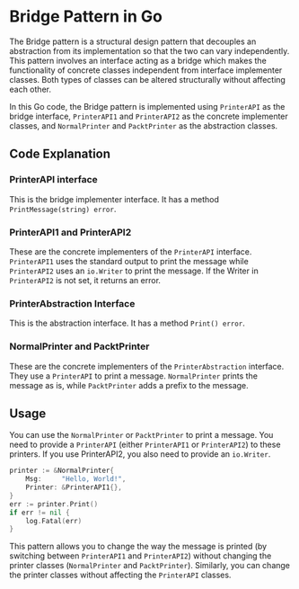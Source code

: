 # Bridge Pattern in Go
The Bridge pattern is a structural design pattern that decouples an abstraction from its implementation so that the two can vary independently. This pattern involves an interface acting as a bridge which makes the functionality of concrete classes independent from interface implementer classes. Both types of classes can be altered structurally without affecting each other.

In this Go code, the Bridge pattern is implemented using `PrinterAPI` as the bridge interface, `PrinterAPI1` and `PrinterAPI2` as the concrete implementer classes, and `NormalPrinter` and `PacktPrinter` as the abstraction classes.

## Code Explanation

### PrinterAPI interface
This is the bridge implementer interface. It has a method `PrintMessage(string) error`.

### PrinterAPI1 and PrinterAPI2
These are the concrete implementers of the `PrinterAPI` interface. `PrinterAPI1` uses the standard output to print the message while `PrinterAPI2` uses an `io.Writer` to print the message. If the Writer in `PrinterAPI2` is not set, it returns an error.

### PrinterAbstraction Interface
This is the abstraction interface. It has a method `Print() error`.

### NormalPrinter and PacktPrinter
These are the concrete implementers of the `PrinterAbstraction` interface. They use a `PrinterAPI` to print a message. `NormalPrinter` prints the message as is, while `PacktPrinter` adds a prefix to the message.

## Usage

You can use the `NormalPrinter` or `PacktPrinter` to print a message. You need to provide a `PrinterAPI` (either `PrinterAPI1` or `PrinterAPI2`) to these printers. If you use PrinterAPI2, you also need to provide an `io.Writer`.

```go
printer := &NormalPrinter{
    Msg:     "Hello, World!",
    Printer: &PrinterAPI1{},
}
err := printer.Print()
if err != nil {
    log.Fatal(err)
}
```

This pattern allows you to change the way the message is printed (by switching between `PrinterAPI1` and `PrinterAPI2`) without changing the printer classes (`NormalPrinter` and `PacktPrinter`). Similarly, you can change the printer classes without affecting the `PrinterAPI` classes.